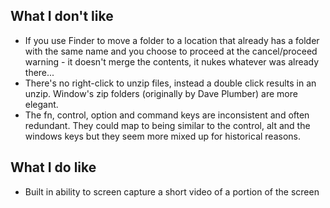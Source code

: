 ## What I don't like

- If you use Finder to move a folder to a location that already has a folder with the same name and you choose to proceed at the cancel/proceed warning - it doesn't merge the contents, it nukes whatever was already there...
- There's no right-click to unzip files, instead a double click results in an unzip. Window's zip folders (originally by Dave Plumber) are more elegant.
- The fn, control, option and command keys are inconsistent and often redundant. They could map to being similar to the control, alt and the windows keys but they seem more mixed up for historical reasons.
 
## What I do like

- Built in ability to screen capture a short video of a portion of the screen
